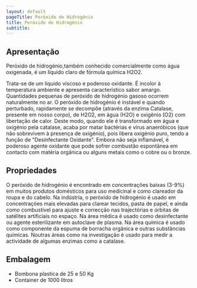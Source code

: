 ```yaml
---
layout: default
pageTitle: Peróxido de Hidrogênio
title: Peróxido de Hidrogênio 
subtitle:
---
```

## Apresentação

Peróxido de hidrogénio,também conhecido comercialmente como água oxigenada, é um líquido claro de fórmula química H2O2. 

Trata-se de um líquido viscoso e poderoso oxidante. É incolor à temperatura ambiente e apresenta característico sabor amargo. Quantidades pequenas de peróxido de hidrogénio gasoso ocorrem naturalmente no ar. O peróxido de hidrogénio é instável e quando perturbado, rapidamente se decompõe (através da enzima Catalase, presente em nosso corpo), de H2O2, em água (H2O) e oxigênio (O2) com libertação de calor. Deste modo, quando ele é transformado em água e oxigénio pela catalase, acaba por matar bactérias e vírus anaeróbicos (que não sobrevivem à presença de oxigénio), pois libera oxigénio puro, tendo a função de "Desinfectante Oxidante". Embora não seja inflamável, é poderoso agente oxidante que pode sofrer combustão espontânea em contacto com matéria orgânica ou alguns metais como o cobre ou o bronze.

## Propriedades

O peróxido de hidrogénio é encontrado em concentrações baixas (3-9%) em muitos produtos domésticos para uso medicinal e como clareador da roupa e do cabelo. Na indústria, o peróxido de hidrogénio é usado em concentrações mais elevadas para clarear tecidos, pasta de papel, e ainda como combustível para ajuste e correcção nas trajectórias e órbitas de satélites artificiais no espaço. Na área médica é usado como desinfectante ou agente esterilizante em autoclave de plasma. Na área química é usado como componente da espuma de borracha orgânica e outras substâncias químicas. Noutras áreas como na investigação é usado para medir a actividade de algumas enzimas como a catalase.

## Embalagem

- Bombona plastica de 25 e 50 Kg
- Container de 1000 litros 

